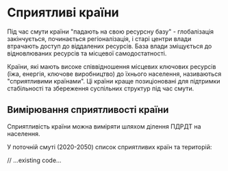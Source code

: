 # Сприятливі країни

Під час смути країни "падають на свою ресурсну базу" - глобалізація закінчується, починається регіоналізація, і старі центри влади втрачають доступ до віддалених ресурсів. База влади зміщується до відновлюваних ресурсів та місцевої самодостатності.

Країни, які мають високе співвідношення місцевих ключових ресурсів (їжа, енергія, ключове виробництво) до їхнього населення, називаються "сприятливими країнами". Ці країни краще позиціоновані для підтримки стабільності та збереження суспільних структур під час смути.

## Вимірювання сприятливості країни

Сприятливість країни можна виміряти шляхом ділення ПДРДТ на населення.

У поточній смуті (2020-2050) список сприятливих країн та територій:

// ...existing code...

